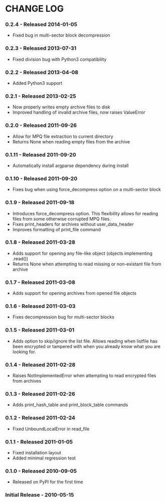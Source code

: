 # CHANGE LOG

### 0.2.4 - Released 2014-01-05

 * Fixed bug in multi-sector block decompression

### 0.2.3 - Released 2013-07-31

 * Fixed division bug with Python3 compatibility

### 0.2.2 - Released 2013-04-08

 * Added Python3 support

### 0.2.1 - Released 2013-02-25

 * Now properly writes empty archive files to disk
 * Improved handling of invalid archive files, now raises ValueError

### 0.2.0 - Released 2011-09-26

 * Allow for MPQ file extraction to current directory
 * Returns None when reading empty files from the archive

### 0.1.11 - Released 2011-09-20

 * Automatically install argparse dependency during install

### 0.1.10 - Released 2011-09-20

 * Fixes bug when using force_decompress option on a multi-sector block

### 0.1.9 - Released 2011-09-18

 * Introduces force_decompress option. This flexibility allows for reading
   files from some otherwise corrupted MPQ files.
 * Fixes print_headers for archives without user_data_header
 * Improves formatting of print_file command

### 0.1.8 - Released 2011-03-28

 * Adds support for opening any file-like object (objects implementing .read())
 * Returns None when attempting to read missing or non-existant file from
   archive

### 0.1.7 - Released 2011-03-08

 * Adds support for opening archives from opened file objects
 
### 0.1.6 - Released 2011-03-03

 * Fixes decompression bug for multi-sector blocks

### 0.1.5 - Released 2011-03-01

 * Adds option to skip/ignore the list file. Allows reading when listfile has
   been encrypted or tampered with when you already know what you are looking
   for.

### 0.1.4 - Released 2011-02-28

 * Raises NotImplementedError when attempting to read encrypted files from
   archives

### 0.1.3 - Released 2011-02-26

 * Adds print_hash_table and print_block_table commands

### 0.1.2 - Released 2011-02-24

 * Fixed UnboundLocalError in read_file

### 0.1.1 - Released 2011-01-05

 * Fixed installation layout
 * Added minimal regression test

### 0.1.0 - Released 2010-09-05

 * Released on PyPI for the first time

### Initial Release - 2010-05-15


